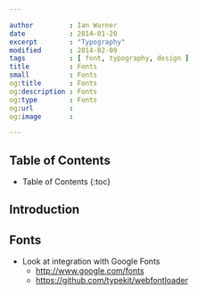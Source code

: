 ```yaml
---

author         : Ian Warner
date           : 2014-01-20
excerpt        : "Typography"
modified       : 2014-02-09
tags           : [ font, typography, design ]
title          : Fonts
small          : Fonts
og:title       : Fonts
og:description : Fonts
og:type        : Fonts
og:url         :
og:image       :

---
```


## Table of Contents
* Table of Contents
{:toc}

## Introduction

## Fonts
* Look at integration with Google Fonts
    * http://www.google.com/fonts
    * https://github.com/typekit/webfontloader